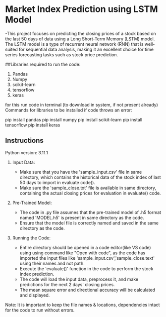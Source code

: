 
# Market Index Prediction using LSTM Model

-This project focuses on predicting the closing prices of a stock based on the last 50 days of data using a Long Short-Term Memory (LSTM) model. The LSTM model is a type of recurrent neural network (RNN) that is well-suited for sequential data analysis, making it an excellent choice for time series forecasting tasks such as stock price prediction.

##Libraries required to run the code:
1. Pandas
2. Numpy
3. scikit-learn
4. tensorflow
5. keras


for this run code in terminal (to download in system, if not present already)
Commands for libraries to be installed if code throws an error:

pip install pandas
pip install numpy
pip install scikit-learn
pip install tensorflow
pip install keras

## Instructions
Python version: 3.11.1
1. Input Data:
   - Make sure that you have the 'sample_input.csv' file in same directory, which contains the historical data of the stock index of last 50 days to import in evaluate code().
   - Make sure the 'sample_close.txt' file is available in same directory, containing the actual closing prices for evaluation in evaluate() code.

2. Pre-Trained Model:
   - The code in .py file assumes that the pre-trained model of .h5 format named 'MODEL.h5' is present in same directory as the code.
   - Ensure that the model file is correctly named and saved in the same directory as the code.

3. Running the Code:
   - Entire directory should be opened in a code editor(like VS code) using using command like "Open with code", as the code has imported the input files like        'sample_input.csv','sample_close.text' using their names and not path. 
   - Execute the 'evaluate()' function in the code to perform the stock index prediction.
   - The code will load the input data, preprocess it, and make predictions for the next 2 days' closing prices.
   - The mean square error and directional accuracy will be calculated and displayed.

Note: It is important to keep the file names & locations, dependencies intact for the code to run without errors.


